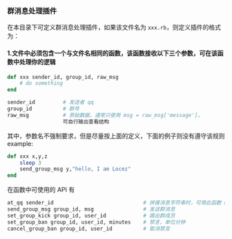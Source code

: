 ### 群消息处理插件
在本目录下可定义群消息处理插件，如果该文件名为 `xxx.rb`，则定义插件的格式为：

#### 1.文件中必须包含一个与文件名相同的函数，该函数接收以下三个参数，可在该函数中处理你的逻辑
``` ruby
def xxx sender_id, group_id, raw_msg
    # do something
end
```
``` bash
sender_id         # 发送者 qq
group_id          # 群号
raw_msg           # 原始数据，通常只使用 msg = raw_msg['message']，
                  可自行输出查看结构
```

其中，参数名不强制要求，但是尽量按上面的定义，下面的例子则没有遵守该规则
example:
``` ruby
def xxx x,y,z
    sleep 3
    send_group_msg y,"hello, I am Locez"
end
```
在函数中可使用的 API 有
``` bash
at_qq sender_id                             # 拼接消息字符串时，可用此函数 @ 发送者
send_group_msg group_id, msg                # 发送群消息
set_group_kick group_id, user_id            # 踢出群成员
set_group_ban group_id, user_id, minutes    # 禁言，单位分钟
cancel_group_ban group_id, user_id          # 取消禁言
```



